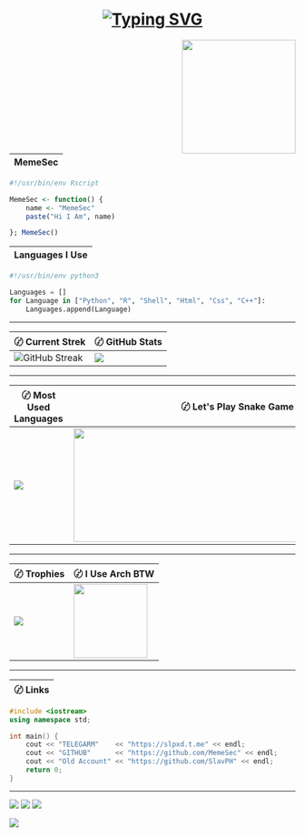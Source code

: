 <h1 align="center">
<a href="https://git.io/typing-svg"><img src="https://readme-typing-svg.demolab.com?font=Share+Tech+Mono&pause=1000&color=00FF00&width=230&lines=%EA%90%95+Welcome+My+Friend+%EA%90%95" alt="Typing SVG" /></a>
</h1> 

<a href="#"><img align="right" src="https://github.com/MemeSec/MemeSec/blob/main/files/meme1.png" width="200 " height="200" /></a>

| MemeSec |
| --- |
```r
#!/usr/bin/env Rscript

MemeSec <- function() {
    name <- "MemeSec"
    paste("Hi I Am", name)

}; MemeSec()
``` 
| Languages I Use |
| --- |
```python
#!/usr/bin/env python3

Languages = []
for Language in ["Python", "R", "Shell", "Html", "Css", "C++"]:
    Languages.append(Language)
```
---
| 〄 Current Strek | 〄 GitHub Stats | 
| --- | --- |
| ![GitHub Streak](https://streak-stats.demolab.com?user=MemeSec&theme=github-dark-blue&hide_border=true&background=DD272700) | ![](https://github-readme-stats.vercel.app/api?username=MemeSec&show_icons=true&theme=transparent&hide_border=true) |

---


| 〄 Most Used Languages | 〄 Let's Play Snake Game :D |
| --- | --- |
| ![](https://github-readme-stats.vercel.app/api/top-langs/?username=MemeSec&hide_border=true&theme=transparent&layout=compact&langs_count=8) | <a href="#"><img align="right" src="https://github.com/MemeSec/MemeSec/blob/main/files/snake.svg" width="600" height="200" /></a> |

---
| 〄 Trophies | 〄 I Use Arch BTW |
| --- | --- |
| ![](https://github-profile-trophy.vercel.app/?username=MemeSec&column=-1&theme=radical&no-bg=true&no-frame=true) | <img src="https://github.com/MemeSec/MemeSec/blob/main/files/arch.png" width="130" height="130" /> | 


---
| 〄 Links |
| --- |
```c++
#include <iostream>
using namespace std;

int main() {
    cout << "TELEGARM"    << "https://slpxd.t.me" << endl;
    cout << "GITHUB"      << "https://github.com/MemeSec" << endl;
    cout << "Old Account" << "https://github.com/SlavPH" << endl;
    return 0;
}
```
---
![](https://img.shields.io/github/followers/MemeSec?logoColor=blue&style=social)
![](https://img.shields.io/github/stars/MemeSec?logoColor=blue&style=social)
![](https://img.shields.io/badge/Telegram-slpxd-blue?logo=telegram&style=social&logoColor=blue)

<img  src="https://raw.githubusercontent.com/Trilokia/Trilokia/379277808c61ef204768a61bbc5d25bc7798ccf1/bottom_header.svg" />
